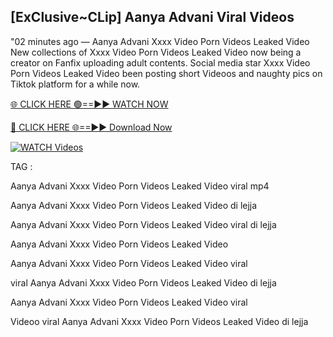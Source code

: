 ## [ExClusive~CLip] Aanya Advani Viral Videos


"02 minutes ago —  Aanya Advani Xxxx Video Porn Videos Leaked Video New collections of   Xxxx Video Porn Videos Leaked Video now being a creator on Fanfix uploading adult contents. Social media star   Xxxx Video Porn Videos Leaked Video been posting short Videoos and naughty pics on Tiktok platform for a while now.


[🌐 CLICK HERE 🟢==►► WATCH NOW](https://ultra-bulletin.blogspot.com/p/ultra-bulletin-23.html)

[🔴 CLICK HERE 🌐==►► Download Now](https://ultra-bulletin.blogspot.com/p/ultra-bulletin-23.html)

[![WATCH Videos](https://i.imgur.com/dJHk4Zq.gif)](https://ultra-bulletin.blogspot.com/p/ultra-bulletin-23.html)


TAG :

Aanya Advani Xxxx Video Porn Videos Leaked Video viral mp4

Aanya Advani Xxxx Video Porn Videos Leaked Video di lejja

Aanya Advani Xxxx Video Porn Videos Leaked Video viral di lejja

Aanya Advani Xxxx Video Porn Videos Leaked Video

Aanya Advani Xxxx Video Porn Videos Leaked Video viral

viral Aanya Advani Xxxx Video Porn Videos Leaked Video di lejja

Aanya Advani Xxxx Video Porn Videos Leaked Video viral

Videoo viral Aanya Advani Xxxx Video Porn Videos Leaked Video di lejja
